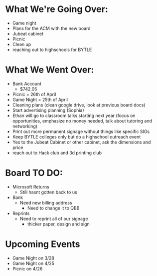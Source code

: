 # What We're Going Over:

- Game night
- Plans for the ACM with the new board
- Jubeat cabinet
- Picnic
- Clean up
- reaching out to highschools for BYTLE

# What We Went Over:

- Bank Account
    - $742.05
- Picnic = 26th of April
- Game Night = 25th of April
- Cleaning plans (clean google drive, look at previous board docs)
- Start advertising planning (Sophia)
- Ethan will go to classroom talks starting next year (focus on opportunities, emphasize no money needed, talk about tutoring and networking)
- Print out more permanent signage without things like specific SIGs
- Keep BYTLE colleges only but do a highschool outreach event
- Yes to the Jubeat Cabinet or other cabinet, ask the dimensions and price
- reach out to Hack club and 3d printing club

# Board TO DO:

- Microsoft Returns
    - Still hasnt gotten back to us
- Bank
    - Need new billing address
        - Need to change it to QBB
- Reprints
    - Need to reprint all of our signage
        - thicker paper, design and sign


# Upcoming Events

- Game Night on 3/28
- Game Night on 4/25
- Picnic on 4/26